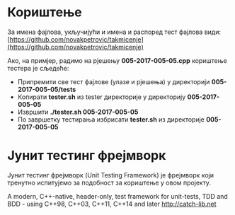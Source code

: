 # Кориштење

За имена фајлова, укључијући и имена и распоред тест фајлова види:
[https://github.com/novakpetrovic/takmicenje](https://github.com/novakpetrovic/takmicenje)

Ако, на примјер, радимо на рјешењу **005-2017-005-05.cpp** кориштење тестера је сљедеће:

* Припремити све тест фајлове (улазе и рјешења) у директорији **005-2017-005-05/tests**
* Копирати **tester.sh** из tester директорије у директорију **005-2017-005-05**
* Извршити **./tester.sh 005-2017-005-05**
* По завршетку тестирања избрисати **tester.sh** из директорије **005-2017-005-05**

# Јунит тестинг фрејмворк

Јунит тестинг фрејмворк (Unit Testing Framework) је фрејмворк који тренутно испитујемо за подобност за кориштење у овом пројекту.

A modern, C++-native, header-only, test framework for unit-tests, TDD and BDD - using C++98, C++03, C++11, C++14 and later http://catch-lib.net
